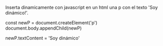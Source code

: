 Inserta dinamicamente con javascript en un html una p con el texto 'Soy dinámico!'.

const newP = document.createElement('p')
document.body.appendChild(newP)

newP.textContent = 'Soy dinámico'